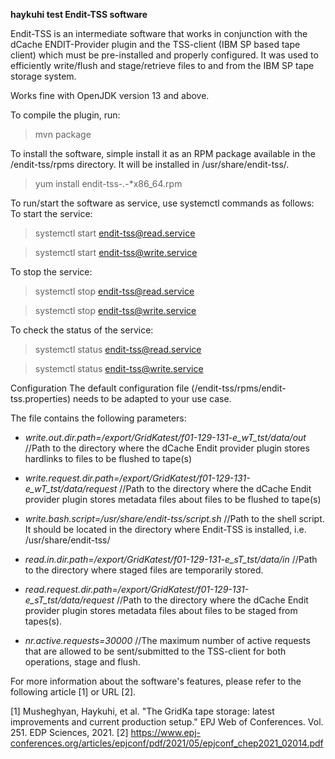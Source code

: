**haykuhi test Endit-TSS software**

Endit-TSS is an intermediate software that works in conjunction with the dCache ENDIT-Provider plugin and the TSS-client (IBM SP based tape client) which must be pre-installed and properly configured. It was used to efficiently write/flush and stage/retrieve files to and from the IBM SP tape storage system.

Works fine with OpenJDK version 13 and above. 

To compile the plugin, run:
> mvn package

To install the software, simple install it as an RPM package available in the /endit-tss/rpms directory. It will be installed in /usr/share/endit-tss/.
> yum install endit-tss-*.*-*x86_64.rpm

To run/start the software as service, use systemctl commands as follows: 
To start the service:
> systemctl start endit-tss@read.service

> systemctl start endit-tss@write.service

To stop the service:
> systemctl stop endit-tss@read.service

> systemctl stop endit-tss@write.service

To check the status of the service:
> systemctl status endit-tss@read.service

> systemctl status endit-tss@write.service

Configuration
The default configuration file (/endit-tss/rpms/endit-tss.properties) needs to be adapted to your use case.

The file contains the following parameters:
- _write.out.dir.path=/export/GridKatest/f01-129-131-e_wT_tst/data/out_  //Path to the directory where the dCache Endit provider plugin stores hardlinks to files to be flushed to tape(s)

- _write.request.dir.path=/export/GridKatest/f01-129-131-e_wT_tst/data/request_  //Path to the directory where the dCache Endit provider plugin stores metadata files about files to be flushed to tape(s)

- _write.bash.script=/usr/share/endit-tss/script.sh_  //Path to the shell script. It should be located in the directory where Endit-TSS is installed, i.e. /usr/share/endit-tss/

- _read.in.dir.path=/export/GridKatest/f01-129-131-e_sT_tst/data/in_  //Path to the directory where staged files are temporarily stored.

- _read.request.dir.path=/export/GridKatest/f01-129-131-e_sT_tst/data/request_  //Path to the directory where the dCache Endit provider plugin stores metadata files about files to be staged from tapes(s). 

- _nr.active.requests=30000_  //The maximum number of active requests that are allowed to be sent/submitted to the TSS-client for both operations, stage and flush.

For more information about the software's features, please refer to the following article [1] or URL [2].

[1] Musheghyan, Haykuhi, et al. "The GridKa tape storage: latest improvements and current production setup." EPJ Web of Conferences. Vol. 251. EDP Sciences, 2021.
[2] https://www.epj-conferences.org/articles/epjconf/pdf/2021/05/epjconf_chep2021_02014.pdf
